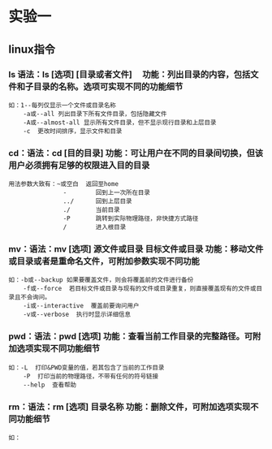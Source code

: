 # 实验一
## linux指令
### ls 语法：ls [选项] [目录或者文件]   功能：列出目录的内容，包括文件和子目录的名称。选项可实现不同的功能细节
    如：1--每列仅显示一个文件或目录名称
        -a或--all 列出目录下所有文件目录，包括隐藏文件
        -A或--almost-all 显示所有文件目录，但不显示现行目录和上层目录
        -c  更改时间排序，显示文件和目录
### cd：语法：cd [目的目录]  功能：可让用户在不同的目录间切换，但该用户必须拥有足够的权限进入目的目录
    用法参数大致有：~或空白  返回至home
                   -        回到上一次所在目录
                   ../      回到上层目录
                   ./       当前目录
                   -P       跳转到实际物理路径，非快捷方式路径
                   /        进入根目录
### mv：语法：mv [选项] 源文件或目录 目标文件或目录  功能：移动文件或目录或者是重命名文件，可附加参数实现不同功能
    如：-b或--backup 如果要覆盖文件，则会将覆盖前的文件进行备份
        -f或--force  若目标文件或目录与现有的文件或目录重复，则直接覆盖现有的文件或目录且不会询问。
        -i或--interactive  覆盖前要询问用户
        -v或--verbose  执行时显示详细信息
### pwd：语法：pwd [选项]  功能：查看当前工作目录的完整路径。可附加选项实现不同功能细节
    如：-L  打印&PWD变量的值，若其包含了当前的工作目录
        -P  打印当前的物理路径，不带有任何的符号链接
        --help  查看帮助
### rm：语法：rm [选项] 目录名称  功能：删除文件，可附加选项实现不同功能细节
    如：
